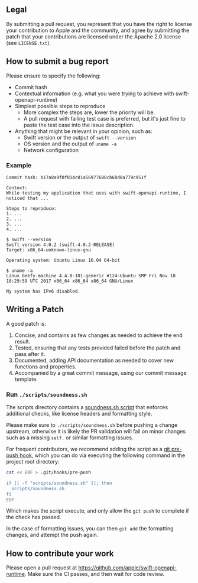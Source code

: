## Legal

By submitting a pull request, you represent that you have the right to license
your contribution to Apple and the community, and agree by submitting the patch
that your contributions are licensed under the Apache 2.0 license (see
`LICENSE.txt`).

## How to submit a bug report

Please ensure to specify the following:

* Commit hash
* Contextual information (e.g. what you were trying to achieve with swift-openapi-runtime)
* Simplest possible steps to reproduce
  * More complex the steps are, lower the priority will be.
  * A pull request with failing test case is preferred, but it's just fine to paste the test case into the issue description.
* Anything that might be relevant in your opinion, such as:
  * Swift version or the output of `swift --version`
  * OS version and the output of `uname -a`
  * Network configuration

### Example

```
Commit hash: b17a8a9f0f814c01a56977680cb68d8a779c951f

Context:
While testing my application that uses with swift-openapi-runtime, I noticed that ...

Steps to reproduce:
1. ...
2. ...
3. ...
4. ...

$ swift --version
Swift version 4.0.2 (swift-4.0.2-RELEASE)
Target: x86_64-unknown-linux-gnu

Operating system: Ubuntu Linux 16.04 64-bit

$ uname -a
Linux beefy.machine 4.4.0-101-generic #124-Ubuntu SMP Fri Nov 10 18:29:59 UTC 2017 x86_64 x86_64 x86_64 GNU/Linux

My system has IPv6 disabled.
```

## Writing a Patch

A good patch is:

1. Concise, and contains as few changes as needed to achieve the end result.
2. Tested, ensuring that any tests provided failed before the patch and pass after it.
3. Documented, adding API documentation as needed to cover new functions and properties.
4. Accompanied by a great commit message, using our commit message template.

### Run `./scripts/soundness.sh`

The scripts directory contains a [soundness.sh script](https://github.com/apple/swift-openapi-runtime/blob/main/scripts/soundness.sh) 
that enforces additional checks, like license headers and formatting style.

Please make sure to `./scripts/soundness.sh` before pushing a change upstream, otherwise it is likely the PR validation will fail
on minor changes such as a missing `self.` or similar formatting issues.

For frequent contributors, we recommend adding the script as a [git pre-push hook](https://git-scm.com/book/en/v2/Customizing-Git-Git-Hooks), which you can do via executing the following command in the project root directory: 

```bash
cat << EOF > .git/hooks/pre-push

if [[ -f "scripts/soundness.sh" ]]; then
  scripts/soundness.sh
fi
EOF
```

Which makes the script execute, and only allow the `git push` to complete if the check has passed.

In the case of formatting issues, you can then `git add` the formatting changes, and attempt the push again. 

## How to contribute your work

Please open a pull request at https://github.com/apple/swift-openapi-runtime. Make sure the CI passes, and then wait for code review.
